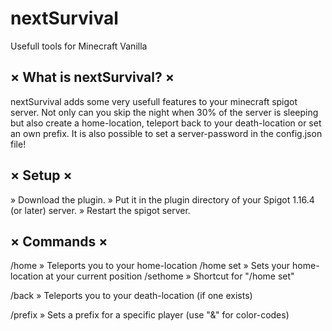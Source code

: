 # nextSurvival
Usefull tools for Minecraft Vanilla


<h2>× What is nextSurvival? ×</h2>

nextSurvival adds some very usefull features to your minecraft spigot server. Not only can you skip the night when 30% of the server is sleeping but also create a home-location, teleport back to your death-location or set an own prefix.
It is also possible to set a server-password in the config.json file!

<h2>× Setup ×</h2>

» Download the plugin.
» Put it in the plugin directory of your Spigot 1.16.4 (or later) server.
» Restart the spigot server.

<h2>× Commands ×</h2>

/home » Teleports you to your home-location
/home set » Sets your home-location at your current position
/sethome » Shortcut for "/home set"

/back » Teleports you to your death-location (if one exists)

/prefix <player-name> <prefix> » Sets a prefix for a specific player (use "&" for color-codes)
